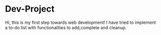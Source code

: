 # Dev-Project
Hi, this is my first step towards web development!
I have tried to implement a to-do list with functionalities to add,complete and cleanup.
